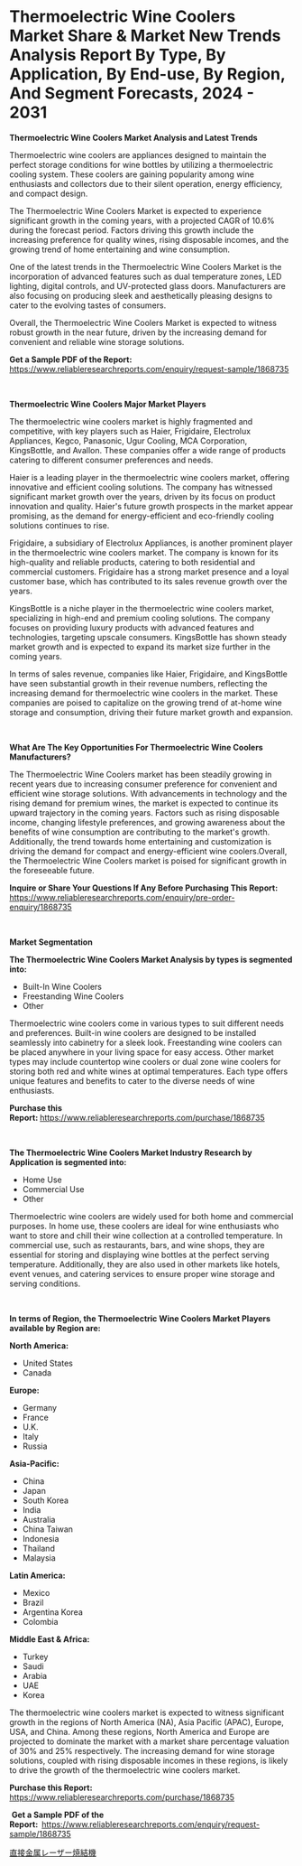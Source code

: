 <p><h1>Thermoelectric Wine Coolers Market Share & Market New Trends Analysis Report By Type, By Application, By End-use, By Region, And Segment Forecasts, 2024 - 2031</h1></p><p><strong>Thermoelectric Wine Coolers Market Analysis and Latest Trends</strong></p>
<p><p>Thermoelectric wine coolers are appliances designed to maintain the perfect storage conditions for wine bottles by utilizing a thermoelectric cooling system. These coolers are gaining popularity among wine enthusiasts and collectors due to their silent operation, energy efficiency, and compact design.</p><p>The Thermoelectric Wine Coolers Market is expected to experience significant growth in the coming years, with a projected CAGR of 10.6% during the forecast period. Factors driving this growth include the increasing preference for quality wines, rising disposable incomes, and the growing trend of home entertaining and wine consumption.</p><p>One of the latest trends in the Thermoelectric Wine Coolers Market is the incorporation of advanced features such as dual temperature zones, LED lighting, digital controls, and UV-protected glass doors. Manufacturers are also focusing on producing sleek and aesthetically pleasing designs to cater to the evolving tastes of consumers.</p><p>Overall, the Thermoelectric Wine Coolers Market is expected to witness robust growth in the near future, driven by the increasing demand for convenient and reliable wine storage solutions.</p></p>
<p><strong>Get a Sample PDF of the Report:&nbsp;</strong> <a href="https://www.reliableresearchreports.com/enquiry/request-sample/1868735">https://www.reliableresearchreports.com/enquiry/request-sample/1868735</a></p>
<p>&nbsp;</p>
<p><strong>Thermoelectric Wine Coolers Major Market Players</strong></p>
<p><p>The thermoelectric wine coolers market is highly fragmented and competitive, with key players such as Haier, Frigidaire, Electrolux Appliances, Kegco, Panasonic, Ugur Cooling, MCA Corporation, KingsBottle, and Avallon. These companies offer a wide range of products catering to different consumer preferences and needs.</p><p>Haier is a leading player in the thermoelectric wine coolers market, offering innovative and efficient cooling solutions. The company has witnessed significant market growth over the years, driven by its focus on product innovation and quality. Haier's future growth prospects in the market appear promising, as the demand for energy-efficient and eco-friendly cooling solutions continues to rise.</p><p>Frigidaire, a subsidiary of Electrolux Appliances, is another prominent player in the thermoelectric wine coolers market. The company is known for its high-quality and reliable products, catering to both residential and commercial customers. Frigidaire has a strong market presence and a loyal customer base, which has contributed to its sales revenue growth over the years.</p><p>KingsBottle is a niche player in the thermoelectric wine coolers market, specializing in high-end and premium cooling solutions. The company focuses on providing luxury products with advanced features and technologies, targeting upscale consumers. KingsBottle has shown steady market growth and is expected to expand its market size further in the coming years.</p><p>In terms of sales revenue, companies like Haier, Frigidaire, and KingsBottle have seen substantial growth in their revenue numbers, reflecting the increasing demand for thermoelectric wine coolers in the market. These companies are poised to capitalize on the growing trend of at-home wine storage and consumption, driving their future market growth and expansion.</p></p>
<p>&nbsp;</p>
<p><strong>What Are The Key Opportunities For Thermoelectric Wine Coolers Manufacturers?</strong></p>
<p><p>The Thermoelectric Wine Coolers market has been steadily growing in recent years due to increasing consumer preference for convenient and efficient wine storage solutions. With advancements in technology and the rising demand for premium wines, the market is expected to continue its upward trajectory in the coming years. Factors such as rising disposable income, changing lifestyle preferences, and growing awareness about the benefits of wine consumption are contributing to the market's growth. Additionally, the trend towards home entertaining and customization is driving the demand for compact and energy-efficient wine coolers.Overall, the Thermoelectric Wine Coolers market is poised for significant growth in the foreseeable future.</p></p>
<p><strong>Inquire or Share Your Questions If Any Before Purchasing This Report:</strong> <a href="https://www.reliableresearchreports.com/enquiry/pre-order-enquiry/1868735">https://www.reliableresearchreports.com/enquiry/pre-order-enquiry/1868735</a></p>
<p>&nbsp;</p>
<p><strong>Market Segmentation</strong></p>
<p><strong>The Thermoelectric Wine Coolers Market Analysis by types is segmented into:</strong></p>
<p><ul><li>Built-In Wine Coolers</li><li>Freestanding Wine Coolers</li><li>Other</li></ul></p>
<p><p>Thermoelectric wine coolers come in various types to suit different needs and preferences. Built-in wine coolers are designed to be installed seamlessly into cabinetry for a sleek look. Freestanding wine coolers can be placed anywhere in your living space for easy access. Other market types may include countertop wine coolers or dual zone wine coolers for storing both red and white wines at optimal temperatures. Each type offers unique features and benefits to cater to the diverse needs of wine enthusiasts.</p></p>
<p><strong>Purchase this Report:&nbsp;</strong><a href="https://www.reliableresearchreports.com/purchase/1868735">https://www.reliableresearchreports.com/purchase/1868735</a></p>
<p>&nbsp;</p>
<p><strong>The Thermoelectric Wine Coolers Market Industry Research by Application is segmented into:</strong></p>
<p><ul><li>Home Use</li><li>Commercial Use</li><li>Other</li></ul></p>
<p><p>Thermoelectric wine coolers are widely used for both home and commercial purposes. In home use, these coolers are ideal for wine enthusiasts who want to store and chill their wine collection at a controlled temperature. In commercial use, such as restaurants, bars, and wine shops, they are essential for storing and displaying wine bottles at the perfect serving temperature. Additionally, they are also used in other markets like hotels, event venues, and catering services to ensure proper wine storage and serving conditions.</p></p>
<p>&nbsp;</p>
<p><strong>In terms of Region, the Thermoelectric Wine Coolers Market Players available by Region are:</strong></p>
<p>
    <p> <strong> North America: </strong>
        <ul>
            <li>United States</li>
            <li>Canada</li>
        </ul>
        </p> 
    <p> <strong> Europe: </strong>
        <ul>
            <li>Germany</li>
            <li>France</li>
            <li>U.K.</li>
            <li>Italy</li>
            <li>Russia</li>
        </ul>
        </p> 
    <p> <strong> Asia-Pacific: </strong>
        <ul>
            <li>China</li>
            <li>Japan</li>
            <li>South Korea</li>
            <li>India</li>
            <li>Australia</li>
            <li>China Taiwan</li>
            <li>Indonesia</li>
            <li>Thailand</li>
            <li>Malaysia</li>
        </ul>
        </p> 
    <p> <strong> Latin America: </strong>
        <ul>
            <li>Mexico</li>
            <li>Brazil</li>
            <li>Argentina Korea</li>
            <li>Colombia</li>
        </ul>
        </p> 
    <p> <strong> Middle East & Africa: </strong>
        <ul>
            <li>Turkey</li>
            <li>Saudi</li>
            <li>Arabia</li>
            <li>UAE</li>
            <li>Korea</li>
        </ul>
    </p>
    </p>
<p><p>The thermoelectric wine coolers market is expected to witness significant growth in the regions of North America (NA), Asia Pacific (APAC), Europe, USA, and China. Among these regions, North America and Europe are projected to dominate the market with a market share percentage valuation of 30% and 25% respectively. The increasing demand for wine storage solutions, coupled with rising disposable incomes in these regions, is likely to drive the growth of the thermoelectric wine coolers market.</p></p>
<p><strong>Purchase this Report: </strong><a href="https://www.reliableresearchreports.com/purchase/1868735">https://www.reliableresearchreports.com/purchase/1868735</a></p>
<p>&nbsp;<strong>Get a Sample PDF of the Report:&nbsp;&nbsp;</strong><a href="https://www.reliableresearchreports.com/enquiry/request-sample/1868735">https://www.reliableresearchreports.com/enquiry/request-sample/1868735</a></p>
<p><strong></strong></p>
<p><p><a href="https://medium.com/@grarrity46/%E7%9B%B4%E6%8E%A5%E9%87%91%E5%B1%9E%E3%83%AC%E3%83%BC%E3%82%B6%E3%83%BC%E3%82%B7%E3%83%B3%E3%82%BF%E3%83%AA%E3%83%B3%E3%82%B0%E3%83%9E%E3%82%B7%E3%83%B3%E5%B8%82%E5%A0%B4-%E7%AB%B6%E4%BA%89%E5%88%86%E6%9E%90-%E5%B8%82%E5%A0%B4%E3%83%88%E3%83%AC%E3%83%B3%E3%83%89-2031%E5%B9%B4%E3%81%BE%E3%81%A7%E3%81%AE%E4%BA%88%E6%B8%AC-e94b2f542515">直接金属レーザー焼結機</a></p></p>